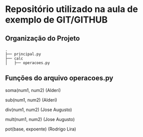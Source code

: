 # Repositório utilizado na aula de exemplo de GIT/GITHUB


## Organização do Projeto

    .
    ├── principal.py  
    ├── calc
    │   ├── operacoes.py 


## Funções do arquivo operacoes.py 

soma(num1, num2)  (Alderi)

sub(num1, num2)   (Alderi)

div(num1, num2)   (Jose Augusto)

mult(num1, num2)  (Jose Augusto)

pot(base, expoente) (Rodrigo Lira)